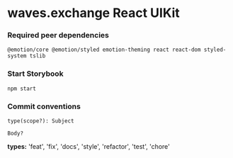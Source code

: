 # waves.exchange React UIKit

### Required peer dependencies

```
@emotion/core @emotion/styled emotion-theming react react-dom styled-system tslib
```


### Start Storybook

```
npm start
```


### Commit conventions

```
type(scope?): Subject

Body?
```

**types:** 'feat', 'fix', 'docs', 'style', 'refactor', 'test', 'chore'

